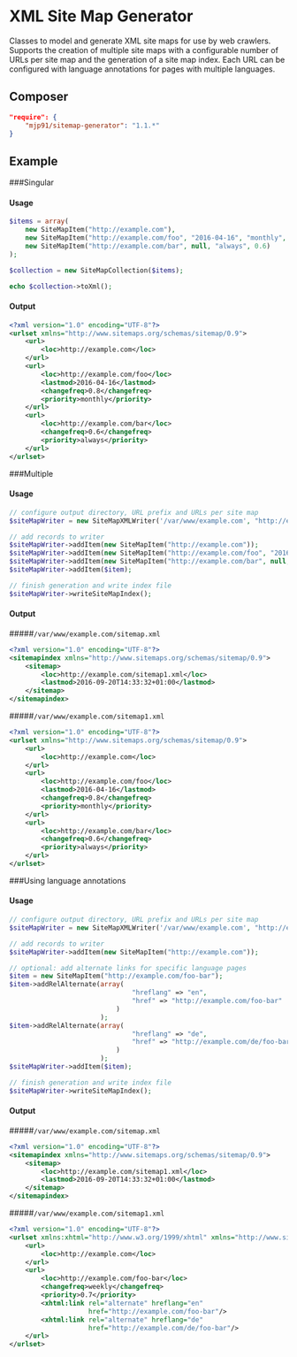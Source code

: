 # XML Site Map Generator
Classes to model and generate XML site maps for use by web crawlers. Supports
the creation of multiple site maps with a configurable number of URLs per 
site map and the generation of a site map index. Each URL can be configured with language annotations for pages with multiple languages.


## Composer
```json
"require": {
    "mjp91/sitemap-generator": "1.1.*"
}
```

## Example
###Singular
#### Usage
```php
$items = array(
    new SiteMapItem("http://example.com"),
    new SiteMapItem("http://example.com/foo", "2016-04-16", "monthly", 0.8),
    new SiteMapItem("http://example.com/bar", null, "always", 0.6)
);

$collection = new SiteMapCollection($items);

echo $collection->toXml();
```

#### Output
```xml
<?xml version="1.0" encoding="UTF-8"?>
<urlset xmlns="http://www.sitemaps.org/schemas/sitemap/0.9">
    <url>
        <loc>http://example.com</loc>
    </url>
    <url>
        <loc>http://example.com/foo</loc>
        <lastmod>2016-04-16</lastmod>
        <changefreq>0.8</changefreq>
        <priority>monthly</priority>
    </url>
    <url>
        <loc>http://example.com/bar</loc>
        <changefreq>0.6</changefreq>
        <priority>always</priority>
    </url>
</urlset>
```

###Multiple
#### Usage
```php
// configure output directory, URL prefix and URLs per site map
$siteMapWriter = new SiteMapXMLWriter('/var/www/example.com', "http://example.com", 50000);

// add records to writer
$siteMapWriter->addItem(new SiteMapItem("http://example.com"));
$siteMapWriter->addItem(new SiteMapItem("http://example.com/foo", "2016-04-16", "monthly", 0.8));
$siteMapWriter->addItem(new SiteMapItem("http://example.com/bar", null, "always", 0.6));
$siteMapWriter->addItem($item);

// finish generation and write index file
$siteMapWriter->writeSiteMapIndex();
```

#### Output
#####`/var/www/example.com/sitemap.xml`
```xml
<?xml version="1.0" encoding="UTF-8"?>
<sitemapindex xmlns="http://www.sitemaps.org/schemas/sitemap/0.9">
    <sitemap>
        <loc>http://example.com/sitemap1.xml</loc>
        <lastmod>2016-09-20T14:33:32+01:00</lastmod>
    </sitemap>
</sitemapindex>
```

#####`/var/www/example.com/sitemap1.xml`
```xml
<?xml version="1.0" encoding="UTF-8"?>
<urlset xmlns="http://www.sitemaps.org/schemas/sitemap/0.9">
    <url>
        <loc>http://example.com</loc>
    </url>
    <url>
        <loc>http://example.com/foo</loc>
        <lastmod>2016-04-16</lastmod>
        <changefreq>0.8</changefreq>
        <priority>monthly</priority>
    </url>
    <url>
        <loc>http://example.com/bar</loc>
        <changefreq>0.6</changefreq>
        <priority>always</priority>
    </url>
</urlset>
```

###Using language annotations
#### Usage
```php
// configure output directory, URL prefix and URLs per site map
$siteMapWriter = new SiteMapXMLWriter('/var/www/example.com', "http://example.com", 50000);

// add records to writer
$siteMapWriter->addItem(new SiteMapItem("http://example.com"));

// optional: add alternate links for specific language pages
$item = new SiteMapItem("http://example.com/foo-bar");
$item->addRelAlternate(array(
                               "hreflang" => "en",
                               "href" => "http://example.com/foo-bar"
                           )
                       );
$item->addRelAlternate(array(
                               "hreflang" => "de",
                               "href" => "http://example.com/de/foo-bar"
                           )
                       );
$siteMapWriter->addItem($item);

// finish generation and write index file
$siteMapWriter->writeSiteMapIndex();
```

#### Output
#####`/var/www/example.com/sitemap.xml`
```xml
<?xml version="1.0" encoding="UTF-8"?>
<sitemapindex xmlns="http://www.sitemaps.org/schemas/sitemap/0.9">
    <sitemap>
        <loc>http://example.com/sitemap1.xml</loc>
        <lastmod>2016-09-20T14:33:32+01:00</lastmod>
    </sitemap>
</sitemapindex>
```

#####`/var/www/example.com/sitemap1.xml`
```xml
<?xml version="1.0" encoding="UTF-8"?>
<urlset xmlns:xhtml="http://www.w3.org/1999/xhtml" xmlns="http://www.sitemaps.org/schemas/sitemap/0.9">
    <url>
        <loc>http://example.com</loc>
    </url>
    <url>
        <loc>http://example.com/foo-bar</loc>
        <changefreq>weekly</changefreq>
        <priority>0.7</priority>
        <xhtml:link rel="alternate" hreflang="en"
                    href="http://example.com/foo-bar"/>
        <xhtml:link rel="alternate" hreflang="de"
                    href="http://example.com/de/foo-bar"/>
    </url>
</urlset>
```